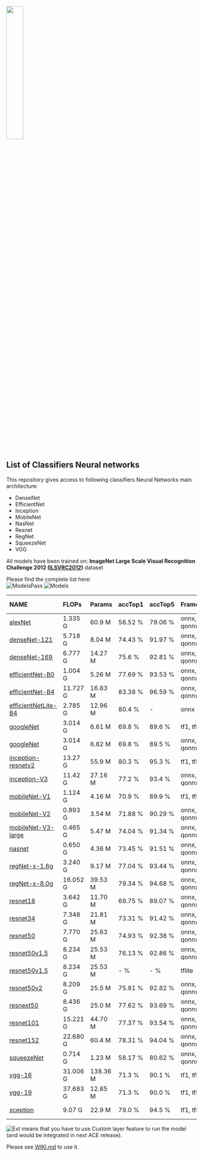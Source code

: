 <img width="30%" src="https://upload.wikimedia.org/wikipedia/commons/4/46/Logo-KALRAY.png"></a>

## List of Classifiers Neural networks
This repository gives access to following classifiers Neural Networks main architecture:
* DenseNet
* EfficientNet
* Inception
* MobileNet
* NasNet
* Resnet
* RegNet
* SqueezeNet
* VGG

All models have been trained on:
**ImageNet Large Scale Visual Recognition Challenge 2012 ([ILSVRC2012](https://www.image-net.org/challenges/LSVRC/2012/))** dataset</br>

Please find the complete list here: </br>
![ModelsPass](https://img.shields.io/badge/ACE5.4-28%20pass-g)
![Models](https://img.shields.io/badge/Total%20model-28-blue)

<!-- START AUTOMATED TABLE -->
| NAME                                         | FLOPs    | Params   | accTop1 | accTop5 | Framework   | Dataset     | ACE status                                          |
|:---------------------------------------------|:---------|:---------|:--------|:--------|:------------|-------------|:----------------------------------------------------|
| [alexNet](./alexnet)                         | 1.335 G  | 60.9 M   | 56.52 % | 79.06 % | onnx, qonnx | ILSVRC 2012 | ![Pass](https://img.shields.io/badge/ACE5.4-pass-g) | 
| [denseNet-121](./densenet-121)               | 5.718 G  | 8.04 M   | 74.43 % | 91.97 % | onnx, qonnx | ILSVRC 2012 | ![Pass](https://img.shields.io/badge/ACE5.4-pass-g) |
| [denseNet-169](./densenet-169)               | 6.777 G  | 14.27 M  | 75.6 %  | 92.81 % | onnx, qonnx | ILSVRC 2012 | ![Pass](https://img.shields.io/badge/ACE5.4-pass-g) |
| [efficientNet-B0](./efficientnet-b0)         | 1.004 G  | 5.26 M   | 77.69 % | 93.53 % | onnx, qonnx | ILSVRC 2012 | ![Pass](https://img.shields.io/badge/ACE5.4-pass-g) |
| [efficientNet-B4](./efficientnet-b4)         | 11.727 G | 16.83 M  | 83.38 % | 96.59 % | onnx, qonnx | ILSVRC 2012 | ![Pass](https://img.shields.io/badge/ACE5.4-pass-g) |
| [efficientNetLite-B4](./efficientnetlite-b4) | 2.785 G  | 12.96 M  | 80.4 %  | -       | onnx        | ILSVRC 2012 | ![Pass](https://img.shields.io/badge/ACE5.4-pass-g) |
| [googleNet](./googlenet)                     | 3.014 G  | 6.61 M   | 69.8 %  | 89.6 %  | tf1, tflite | ILSVRC 2012 | ![Pass](https://img.shields.io/badge/ACE5.4-pass-g) |
| [googleNet](./googlenet)                     | 3.014 G  | 6.62 M   | 69.8 %  | 89.5 %  | onnx, qonnx | ILSVRC 2012 | ![Pass](https://img.shields.io/badge/ACE5.4-pass-g) |
| [inception-resnetv2](./inception-resnetv2)   | 13.27 G  | 55.9 M   | 80.3 %  | 95.3 %  | tf1, tflite | ILSVRC 2012 | ![Pass](https://img.shields.io/badge/ACE5.4-pass-g) |
| [inception-V3](./inception-v3)               | 11.42 G  | 27.16 M  | 77.2 %  | 93.4 %  | onnx, qonnx | ILSVRC 2012 | ![Pass](https://img.shields.io/badge/ACE5.4-pass-g) |
| [mobileNet-V1](./mobilenet-v1)               | 1.124 G  | 4.16 M   | 70.9 %  | 89.9 %  | tf1, tflite | ILSVRC 2012 | ![Pass](https://img.shields.io/badge/ACE5.4-pass-g) |
| [mobileNet-V2](./mobilenet-v2)               | 0.893 G  | 3.54 M   | 71.88 % | 90.29 % | onnx, qonnx | ILSVRC 2012 | ![Pass](https://img.shields.io/badge/ACE5.4-pass-g) |
| [mobileNet-V3-large](./mobilenet-v3-large)   | 0.465 G  | 5.47 M   | 74.04 % | 91.34 % | onnx, qonnx | ILSVRC 2012 | ![Pass](https://img.shields.io/badge/ACE5.4-pass-g) |
| [nasnet](./nasnet)                           | 0.650 G  | 4.36 M   | 73.45 % | 91.51 % | onnx, qonnx | ILSVRC 2012 | ![Pass](https://img.shields.io/badge/ACE5.4-pass-g) |
| [regNet-x-1.6g](./regnet-x-1.6g)             | 3.240 G  | 9.17 M   | 77.04 % | 93.44 % | onnx, qonnx | ILSVRC 2012 | ![Pass](https://img.shields.io/badge/ACE5.4-pass-g) |
| [regNet-x-8.0g](./regnet-x-8.0g)             | 16.052 G | 39.53 M  | 79.34 % | 94.68 % | onnx, qonnx | ILSVRC 2012 | ![Pass](https://img.shields.io/badge/ACE5.4-pass-g) |
| [resnet18](./resnet18)                       | 3.642 G  | 11.70 M  | 69.75 % | 89.07 % | onnx, qonnx | ILSVRC 2012 | ![Pass](https://img.shields.io/badge/ACE5.4-pass-g) |
| [resnet34](./resnet34)                       | 7.348 G  | 21.81 M  | 73.31 % | 91.42 % | onnx, qonnx | ILSVRC 2012 | ![Pass](https://img.shields.io/badge/ACE5.4-pass-g) |
| [resnet50](./resnet50)                       | 7.770 G  | 25.63 M  | 74.93 % | 92.38 % | onnx, qonnx | ILSVRC 2012 | ![Pass](https://img.shields.io/badge/ACE5.4-pass-g) |
| [resnet50v1.5](./resnet50v1.5/onnx)          | 8.234 G  | 25.53 M  | 76.13 % | 92.86 % | onnx, qonnx | ILSVRC 2012 | ![Pass](https://img.shields.io/badge/ACE5.4-pass-g) |
| [resnet50v1.5](./resnet50v1.5/tflite)        | 8.234 G  | 25.53 M  | - %     | - %     | tflite      | ILSVRC 2012 | ![Pass](https://img.shields.io/badge/ACE5.4-pass-g) |
| [resnet50v2](./resnet50v2)                   | 8.209 G  | 25.5 M   | 75.81 % | 92.82 % | onnx, qonnx | ILSVRC 2012 | ![Pass](https://img.shields.io/badge/ACE5.4-pass-g) |
| [resnext50](./resnext50)                     | 8.436 G  | 25.0 M   | 77.62 % | 93.69 % | onnx, qonnx | ILSVRC 2012 | ![Pass](https://img.shields.io/badge/ACE5.4-pass-g) |
| [resnet101](./resnet101)                     | 15.221 G | 44.70 M  | 77.37 % | 93.54 % | onnx, qonnx | ILSVRC 2012 | ![Pass](https://img.shields.io/badge/ACE5.4-pass-g) |
| [resnet152](./resnet152)                     | 22.680 G | 60.4 M   | 78.31 % | 94.04 % | onnx, qonnx | ILSVRC 2012 | ![Pass](https://img.shields.io/badge/ACE5.4-pass-g) |
| [squeezeNet](./squeezenet)                   | 0.714 G  | 1.23 M   | 58.17 % | 80.62 % | onnx, qonnx | ILSVRC 2012 | ![Pass](https://img.shields.io/badge/ACE5.4-pass-g) |
| [vgg-16](./vgg-16)                           | 31.006 G | 138.36 M | 71.3 %  | 90.1 %  | tf1, tflite | ILSVRC 2012 | ![Pass](https://img.shields.io/badge/ACE5.4-pass-g) |
| [vgg-19](./vgg-19)                           | 37.683 G | 12.85 M  | 71.3 %  | 90.0 %  | tf1, tflite | ILSVRC 2012 | ![Pass](https://img.shields.io/badge/ACE5.4-pass-g) |
| [xception](./xception)                       | 9.07 G   | 22.9 M   | 79.0 %  | 94.5 %  | tf1, tflite | ILSVRC 2012 | ![Pass](https://img.shields.io/badge/ACE5.4-pass-g) |
<!-- END AUTOMATED TABLE -->

![Ext](https://img.shields.io/badge/ACE5.4-ext-yellow) means that you have to use Custom layer
feature to run the model (and would be integrated in next ACE release).

Please see [WIKI.md](../../WIKI.md) to use it.
